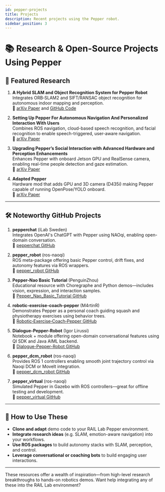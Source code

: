 ```yaml
---
id: pepper-projects
title: Projects
description: Recent projects using the Pepper robot.
sidebar_position: 3
---
```


# 📚 Research & Open-Source Projects Using Pepper

## 🔬 Featured Research

1. **A Hybrid SLAM and Object Recognition System for Pepper Robot**  
   Integrates ORB‑SLAM2 and SIFT/RANSAC object recognition for autonomous indoor mapping and perception.  
   🔗 [arXiv Paper](https://arxiv.org/abs/1903.00675) and [GitHub Code](https://github.com/PaolaArdon/Salt-Pepper)

2. **Setting Up Pepper For Autonomous Navigation And Personalized Interaction With Users**  
   Combines ROS navigation, cloud-based speech recognition, and facial recognition to enable speech-triggered, user-aware navigation.  
   🔗 [arXiv Paper](https://arxiv.org/abs/1704.04797)

3. **Upgrading Pepper’s Social Interaction with Advanced Hardware and Perception Enhancements**  
   Enhances Pepper with onboard Jetson GPU and RealSense camera, enabling real-time people detection and gaze estimation.  
   🔗 [arXiv Paper](https://arxiv.org/abs/2409.01036)

4. **Adapted Pepper**  
   Hardware mod that adds GPU and 3D camera (D435i) making Pepper capable of running OpenPose/YOLO onboard.  
   🔗 [arXiv Paper](https://arxiv.org/abs/2009.03648) 

---

## 🛠️ Noteworthy GitHub Projects

1. **pepperchat** (iLab Sweden)  
   Integrates OpenAI's ChatGPT with Pepper using NAOqi, enabling open-domain conversation.  
   🔗 [pepperchat GitHub](https://github.com/ilabsweden/pepperchat)

2. **pepper_robot** (ros-naoqi)  
   ROS meta-package offering basic Pepper control, drift fixes, and autonomy features via ROS wrappers.  
   🔗 [pepper_robot GitHub](https://github.com/ros-naoqi/pepper_robot)

3. **Pepper-Nao Basic Tutorial** (PenguinZhou)  
   Educational resource with Choregraphe and Python demos—includes vision, expression, and interaction samples.  
   🔗 [Pepper_Nao_Basic_Tutorial GitHub](https://github.com/PenguinZhou/Pepper_Nao_Basic_Tutorial)

4. **robotic-exercise-coach-pepper** (M4rtinR)  
   Demonstrates Pepper as a personal coach guiding squash and physiotherapy exercises using behavior trees.  
   🔗 [Robotic‑Exercise‑Coach‑Pepper GitHub](https://github.com/M4rtinR/Robotic-Exercise-Coach-Pepper) 

5. **Dialogue-Pepper-Robot** (Igor Lirussi)  
   Notebook + module offering open-domain conversational features using QI SDK and Java AIML backend.  
   🔗 [Dialogue-Pepper-Robot GitHub](https://github.com/igor-lirussi/Dialogue-Pepper-Robot)

6. **pepper_dcm_robot** (ros-naoqi)  
   Provides ROS 1 controllers enabling smooth joint trajectory control via Naoqi DCM or MoveIt integration.  
   🔗 [pepper_dcm_robot GitHub](https://github.com/ros-naoqi/pepper_dcm_robot) 

7. **pepper_virtual** (ros-naoqi)  
   Simulated Pepper in Gazebo with ROS controllers—great for offline testing and development.  
   🔗 [pepper_virtual GitHub](https://github.com/ros-naoqi/pepper_virtual)

---

## 🎯 How to Use These

- **Clone and adapt** demo code to your RAIL Lab Pepper environment.
- **Integrate research ideas** (e.g. SLAM, emotion-aware navigation) into your workflows.
- **Use ROS packages** to build autonomy stacks with SLAM, perception, and control.
- **Leverage conversational or coaching bots** to build engaging user interactions.

---

These resources offer a wealth of inspiration—from high-level research breakthroughs to hands-on robotics demos. Want help integrating any of these into the RAIL Lab environment?